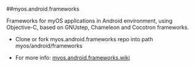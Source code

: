 ##myos.android.frameworks

Frameworks for myOS applications in Android environment, using Objective-C, based on GNUstep, Chameleon and Cocotron frameworks.

* Clone or fork myos.android.frameworks repo into path myos/android/frameworks

* For more info:
[myos.android.frameworks.wiki](https://github.com/amraboelela/myos.android.frameworks/wiki)
